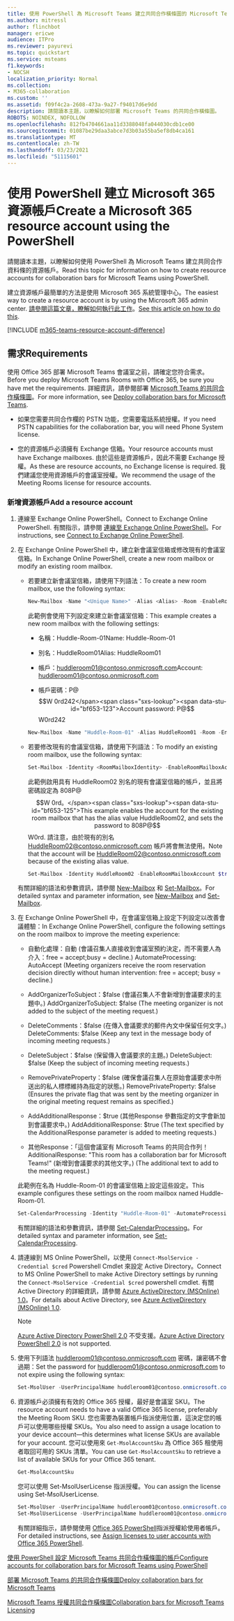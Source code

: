 ```yaml
---
title: 使用 PowerShell 為 Microsoft Teams 建立共同合作橫條圖的 Microsoft Teams 資源帳戶
ms.author: mitressl
author: flinchbot
manager: ericwe
audience: ITPro
ms.reviewer: payurevi
ms.topic: quickstart
ms.service: msteams
f1.keywords:
- NOCSH
localization_priority: Normal
ms.collection:
- M365-collaboration
ms.custom: ''
ms.assetid: f09f4c2a-2608-473a-9a27-f94017d6e9dd
description: 請閱讀本主題，以瞭解如何部署 Microsoft Teams 的共同合作橫條圖。
ROBOTS: NOINDEX, NOFOLLOW
ms.openlocfilehash: 812fb4704661aa11d3388048fa044030cdb1ce00
ms.sourcegitcommit: 01087be29daa3abce7d3b03a55ba5ef8db4ca161
ms.translationtype: MT
ms.contentlocale: zh-TW
ms.lasthandoff: 03/23/2021
ms.locfileid: "51115601"
---
```

# <a name="create-a-microsoft-365-resource-account-using-the-powershell"></a><span data-ttu-id="bf653-103">使用 PowerShell 建立 Microsoft 365 資源帳戶</span><span class="sxs-lookup"><span data-stu-id="bf653-103">Create a Microsoft 365 resource account using the PowerShell</span></span>

<span data-ttu-id="bf653-104">請閱讀本主題，以瞭解如何使用 PowerShell 為 Microsoft Teams 建立共同合作資料條的資源帳戶。</span><span class="sxs-lookup"><span data-stu-id="bf653-104">Read this topic for information on how to create resource accounts for collaboration bars for Microsoft Teams using PowerShell.</span></span>

<span data-ttu-id="bf653-105">建立資源帳戶最簡單的方法是使用 Microsoft 365 系統管理中心。</span><span class="sxs-lookup"><span data-stu-id="bf653-105">The easiest way to create a resource account is by using the Microsoft 365 admin center.</span></span> <span data-ttu-id="bf653-106">[請參閱這篇文章，瞭解如何執行此工作](resource-account-ui.md)。</span><span class="sxs-lookup"><span data-stu-id="bf653-106">[See this article on how to do this](resource-account-ui.md).</span></span>

[!INCLUDE [m365-teams-resource-account-difference](../includes/m365-teams-resource-account-difference.md)]

## <a name="requirements"></a><span data-ttu-id="bf653-107">需求</span><span class="sxs-lookup"><span data-stu-id="bf653-107">Requirements</span></span>

<span data-ttu-id="bf653-108">使用 Office 365 部署 Microsoft Teams 會議室之前，請確定您符合需求。</span><span class="sxs-lookup"><span data-stu-id="bf653-108">Before you deploy Microsoft Teams Rooms with Office 365, be sure you have met the requirements.</span></span> <span data-ttu-id="bf653-109">詳細資訊，請參閱部署 [Microsoft Teams 的共同合作橫條圖](collab-bar-deploy.md)。</span><span class="sxs-lookup"><span data-stu-id="bf653-109">For more information, see [Deploy collaboration bars for Microsoft Teams](collab-bar-deploy.md).</span></span>

- <span data-ttu-id="bf653-110">如果您需要共同合作欄的 PSTN 功能，您需要電話系統授權。</span><span class="sxs-lookup"><span data-stu-id="bf653-110">If you need PSTN capabilities for the collaboration bar, you will need Phone System license.</span></span>

- <span data-ttu-id="bf653-111">您的資源帳戶必須擁有 Exchange 信箱。</span><span class="sxs-lookup"><span data-stu-id="bf653-111">Your resource accounts must have Exchange mailboxes.</span></span> <span data-ttu-id="bf653-112">由於這些是資源帳戶，因此不需要 Exchange 授權。</span><span class="sxs-lookup"><span data-stu-id="bf653-112">As these are resource accounts, no Exchange license is required.</span></span> <span data-ttu-id="bf653-113">我們建議您使用資源帳戶的會議室授權。</span><span class="sxs-lookup"><span data-stu-id="bf653-113">We recommend the usage of the Meeting Rooms license for resource accounts.</span></span>


### <a name="add-a-resource-account"></a><span data-ttu-id="bf653-114">新增資源帳戶</span><span class="sxs-lookup"><span data-stu-id="bf653-114">Add a resource account</span></span>

1. <span data-ttu-id="bf653-115">連線至 Exchange Online PowerShell。</span><span class="sxs-lookup"><span data-stu-id="bf653-115">Connect to Exchange Online PowerShell.</span></span> <span data-ttu-id="bf653-116">有關指示，請參閱 [連線至 Exchange Online PowerShell](/powershell/exchange/exchange-online/exchange-online-powershell-v2/exchange-online-powershell-v2?view=exchange-ps#install-and-maintain-the-exchange-online-powershell-v2-module)。</span><span class="sxs-lookup"><span data-stu-id="bf653-116">For instructions, see [Connect to Exchange Online PowerShell](/powershell/exchange/exchange-online/exchange-online-powershell-v2/exchange-online-powershell-v2?view=exchange-ps#install-and-maintain-the-exchange-online-powershell-v2-module).</span></span>

2. <span data-ttu-id="bf653-117">在 Exchange Online PowerShell 中，建立新會議室信箱或修改現有的會議室信箱。</span><span class="sxs-lookup"><span data-stu-id="bf653-117">In Exchange Online PowerShell, create a new room mailbox or modify an existing room mailbox.</span></span>

   - <span data-ttu-id="bf653-118">若要建立新會議室信箱，請使用下列語法：</span><span class="sxs-lookup"><span data-stu-id="bf653-118">To create a new room mailbox, use the following syntax:</span></span>

     ``` PowerShell
     New-Mailbox -Name "<Unique Name>" -Alias <Alias> -Room -EnableRoomMailboxAccount $true -MicrosoftOnlineServicesID <Account> -RoomMailboxPassword (ConvertTo-SecureString -String '<Password>' -AsPlainText -Force)
     ```

     <span data-ttu-id="bf653-119">此範例會使用下列設定來建立新會議室信箱：</span><span class="sxs-lookup"><span data-stu-id="bf653-119">This example creates a new room mailbox with the following settings:</span></span>

     - <span data-ttu-id="bf653-120">名稱：Huddle-Room-01</span><span class="sxs-lookup"><span data-stu-id="bf653-120">Name: Huddle-Room-01</span></span>

     - <span data-ttu-id="bf653-121">別名：HuddleRoom01</span><span class="sxs-lookup"><span data-stu-id="bf653-121">Alias: HuddleRoom01</span></span>

     - <span data-ttu-id="bf653-122">帳戶：huddleroom01@contoso.onmicrosoft.com</span><span class="sxs-lookup"><span data-stu-id="bf653-122">Account: huddleroom01@contoso.onmicrosoft.com</span></span>

     - <span data-ttu-id="bf653-123">帳戶密碼：P@$$W 0rd242</span><span class="sxs-lookup"><span data-stu-id="bf653-123">Account password: P@$$W0rd242</span></span>

     ``` PowerShell
     New-Mailbox -Name "Huddle-Room-01" -Alias HuddleRoom01 -Room -EnableRoomMailboxAccount $true -MicrosoftOnlineServicesID HuddleRoom01@contoso.onmicrosoft.com -RoomMailboxPassword (ConvertTo-SecureString -String 'P@$$W0rd242' -AsPlainText -Force)
     ```

   - <span data-ttu-id="bf653-124">若要修改現有的會議室信箱，請使用下列語法：</span><span class="sxs-lookup"><span data-stu-id="bf653-124">To modify an existing room mailbox, use the following syntax:</span></span>

     ``` PowerShell
     Set-Mailbox -Identity <RoomMailboxIdentity> -EnableRoomMailboxAccount $true -RoomMailboxPassword (ConvertTo-SecureString -String '<Password>' -AsPlainText -Force)
     ```

     <span data-ttu-id="bf653-125">此範例啟用具有 HuddleRoom02 別名的現有會議室信箱的帳戶，並且將密碼設定為 808P@$$W 0rd。</span><span class="sxs-lookup"><span data-stu-id="bf653-125">This example enables the account for the existing room mailbox that has the alias value HuddleRoom02, and sets the password to 808P@$$W0rd.</span></span> <span data-ttu-id="bf653-126">請注意，由於現有的別名 HuddleRoom02@contoso.onmicrosoft.com 帳戶將會無法使用。</span><span class="sxs-lookup"><span data-stu-id="bf653-126">Note that the account will be HuddleRoom02@contoso.onmicrosoft.com because of the existing alias value.</span></span>

     ``` PowerShell
     Set-Mailbox -Identity HuddleRoom02 -EnableRoomMailboxAccount $true -RoomMailboxPassword (ConvertTo-SecureString -String '808P@$$W0rd' -AsPlainText -Force)
     ```

   <span data-ttu-id="bf653-127">有關詳細的語法和參數資訊，請參閱 [New-Mailbox](/powershell/module/exchange/mailboxes/new-mailbox) 和 [Set-Mailbox](/powershell/module/exchange/mailboxes/set-mailbox)。</span><span class="sxs-lookup"><span data-stu-id="bf653-127">For detailed syntax and parameter information, see [New-Mailbox](/powershell/module/exchange/mailboxes/new-mailbox) and [Set-Mailbox](/powershell/module/exchange/mailboxes/set-mailbox).</span></span>


3. <span data-ttu-id="bf653-128">在 Exchange Online PowerShell 中，在會議室信箱上設定下列設定以改善會議體驗：</span><span class="sxs-lookup"><span data-stu-id="bf653-128">In Exchange Online PowerShell, configure the following settings on the room mailbox to improve the meeting experience:</span></span>

   - <span data-ttu-id="bf653-129">自動化處理：自動 (會議召集人直接收到會議室預約決定，而不需要人為介入：free = accept;busy = decline.) </span><span class="sxs-lookup"><span data-stu-id="bf653-129">AutomateProcessing: AutoAccept (Meeting organizers receive the room reservation decision directly without human intervention: free = accept; busy = decline.)</span></span>

   - <span data-ttu-id="bf653-130">AddOrganizerToSubject：$false (會議召集人不會新增到會議要求的主題中。) </span><span class="sxs-lookup"><span data-stu-id="bf653-130">AddOrganizerToSubject: $false (The meeting organizer is not added to the subject of the meeting request.)</span></span>

   - <span data-ttu-id="bf653-131">DeleteComments：$false (在傳入會議要求的郵件內文中保留任何文字。) </span><span class="sxs-lookup"><span data-stu-id="bf653-131">DeleteComments: $false (Keep any text in the message body of incoming meeting requests.)</span></span>

   - <span data-ttu-id="bf653-132">DeleteSubject：$false (保留傳入會議要求的主題。) </span><span class="sxs-lookup"><span data-stu-id="bf653-132">DeleteSubject: $false (Keep the subject of incoming meeting requests.)</span></span>

   - <span data-ttu-id="bf653-133">RemovePrivateProperty：$false (確保會議召集人在原始會議要求中所送出的私人標標維持為指定的狀態。) </span><span class="sxs-lookup"><span data-stu-id="bf653-133">RemovePrivateProperty: $false (Ensures the private flag that was sent by the meeting organizer in the original meeting request remains as specified.)</span></span>

   - <span data-ttu-id="bf653-134">AddAdditionalResponse：$true (其他Response 參數指定的文字會新加到會議要求中。) </span><span class="sxs-lookup"><span data-stu-id="bf653-134">AddAdditionalResponse: $true (The text specified by the AdditionalResponse parameter is added to meeting requests.)</span></span>

   - <span data-ttu-id="bf653-135">其他Response：「這個會議室有 Microsoft Teams 的共同合作列！</span><span class="sxs-lookup"><span data-stu-id="bf653-135">AdditionalResponse: "This room has a collaboration bar for Microsoft Teams!"</span></span> <span data-ttu-id="bf653-136"> (新增到會議要求的其他文字。) </span><span class="sxs-lookup"><span data-stu-id="bf653-136">(The additional text to add to the meeting request.)</span></span>

   <span data-ttu-id="bf653-137">此範例在名為 Huddle-Room-01 的會議室信箱上設定這些設定。</span><span class="sxs-lookup"><span data-stu-id="bf653-137">This example configures these settings on the room mailbox named Huddle-Room-01.</span></span>

   ``` PowerShell
   Set-CalendarProcessing -Identity "Huddle-Room-01" -AutomateProcessing AutoAccept -AddOrganizerToSubject $false -DeleteComments $false -DeleteSubject $false -RemovePrivateProperty $false -AddAdditionalResponse $true -AdditionalResponse "This room has a collaboration bar for Microsoft Teams!"
   ```

   <span data-ttu-id="bf653-138">有關詳細的語法和參數資訊，請參閱 [Set-CalendarProcessing](/powershell/module/exchange/mailboxes/set-calendarprocessing)。</span><span class="sxs-lookup"><span data-stu-id="bf653-138">For detailed syntax and parameter information, see [Set-CalendarProcessing](/powershell/module/exchange/mailboxes/set-calendarprocessing).</span></span>

4. <span data-ttu-id="bf653-139">請連線到 MS Online PowerShell，以使用 `Connect-MsolService -Credential $cred` Powershell Cmdlet 來設定 Active Directory。</span><span class="sxs-lookup"><span data-stu-id="bf653-139">Connect to MS Online PowerShell to make Active Directory settings by running the `Connect-MsolService -Credential $cred` powershell cmdlet.</span></span>   <span data-ttu-id="bf653-140">有關 Active Directory 的詳細資訊，請參閱 [Azure ActiveDirectory (MSOnline) 1.0](/powershell/azure/active-directory/overview?view=azureadps-1.0)。</span><span class="sxs-lookup"><span data-stu-id="bf653-140">For details about Active Directory, see [Azure ActiveDirectory (MSOnline) 1.0](/powershell/azure/active-directory/overview?view=azureadps-1.0).</span></span> 

   > [!NOTE]
   > <span data-ttu-id="bf653-141">[Azure Active Directory PowerShell 2.0](/powershell/azure/active-directory/overview?view=azureadps-2.0) 不受支援。</span><span class="sxs-lookup"><span data-stu-id="bf653-141">[Azure Active Directory PowerShell 2.0](/powershell/azure/active-directory/overview?view=azureadps-2.0) is not supported.</span></span> 

5. <span data-ttu-id="bf653-142">使用下列語法 huddleroom01@contoso.onmicrosoft.com 密碼，讓密碼不會過期：</span><span class="sxs-lookup"><span data-stu-id="bf653-142">Set the password for huddleroom01@contoso.onmicrosoft.com to not expire using the following syntax:</span></span>

      ``` Powershell
      Set-MsolUser -UserPrincipalName huddleroom01@contoso.onmicrosoft.com -PasswordNeverExpires $true
      ```
    
6. <span data-ttu-id="bf653-143">資源帳戶必須擁有有效的 Office 365 授權，最好是會議室 SKU。</span><span class="sxs-lookup"><span data-stu-id="bf653-143">The resource account needs to have a valid Office 365 license, preferably the Meeting Room SKU.</span></span> <span data-ttu-id="bf653-144">您也需要為裝置帳戶指派使用位置，這決定您的帳戶可以使用哪些授權 SKUs。</span><span class="sxs-lookup"><span data-stu-id="bf653-144">You also need to assign a usage location to your device account—this determines what license SKUs are available for your account.</span></span> <span data-ttu-id="bf653-145">您可以使用來 `Get-MsolAccountSku` 為 Office 365 租使用者取回可用的 SKUs 清單。</span><span class="sxs-lookup"><span data-stu-id="bf653-145">You can use `Get-MsolAccountSku` to retrieve a list of available SKUs for your Office 365 tenant.</span></span>

      ``` Powershell
      Get-MsolAccountSku
      ```
    
    <span data-ttu-id="bf653-146">您可以使用 Set-MsolUserLicense 指派授權。</span><span class="sxs-lookup"><span data-stu-id="bf653-146">You can assign the license using Set-MsolUserLicense.</span></span> 

      ``` Powershell
      Set-MsolUser -UserPrincipalName huddleroom01@contoso.onmicrosoft.com -UsageLocation "US"
      Set-MsolUserLicense -UserPrincipalName huddleroom01@contoso.onmicrosoft.com -AddLicenses contoso:meeting_room
      ```
   <span data-ttu-id="bf653-147">有關詳細指示，請參閱使用 [Office 365 PowerShell](/office365/enterprise/powershell/assign-licenses-to-user-accounts-with-office-365-powershell#use-the-microsoft-azure-active-directory-module-for-windows-powershell)指派授權給使用者帳戶。</span><span class="sxs-lookup"><span data-stu-id="bf653-147">For detailed instructions, see [Assign licenses to user accounts with Office 365 PowerShell](/office365/enterprise/powershell/assign-licenses-to-user-accounts-with-office-365-powershell#use-the-microsoft-azure-active-directory-module-for-windows-powershell).</span></span>




[<span data-ttu-id="bf653-148">使用 PowerShell 設定 Microsoft Teams 共同合作橫條圖的帳戶</span><span class="sxs-lookup"><span data-stu-id="bf653-148">Configure accounts for collaboration bars for Microsoft Teams using PowerShell</span></span>](resource-account-ps.md)

[<span data-ttu-id="bf653-149">部署 Microsoft Teams 的共同合作橫條圖</span><span class="sxs-lookup"><span data-stu-id="bf653-149">Deploy collaboration bars for Microsoft Teams</span></span>](collab-bar-deploy.md)

[<span data-ttu-id="bf653-150">Microsoft Teams 授權共同合作橫條圖</span><span class="sxs-lookup"><span data-stu-id="bf653-150">Collaboration bars for Microsoft Teams Licensing</span></span>](../rooms/rooms-licensing.md)